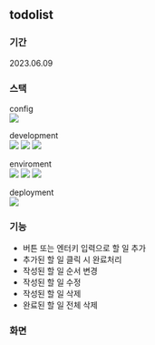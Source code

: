 ## todolist

### 기간

2023.06.09

### 스택

config  
<img src="https://img.shields.io/badge/npm-CB3837?style=flat&logo=npm&CB3837&logoColor=white"/></a>

development  
<img src="https://img.shields.io/badge/react-61DAFB?style=flat&logo=react&logoColor=white"/></a>
<img src="https://img.shields.io/badge/typescript-3178C6?style=flat&logo=typescript&logoColor=white"/></a>
<img src="https://img.shields.io/badge/styledcomponents-DB7093?style=flat&logo=styledcomponents&logoColor=white"/></a>

enviroment  
<img src="https://img.shields.io/badge/github-181717?style=flat&logo=github&logoColor=white"/></a>
<img src="https://img.shields.io/badge/git-F05032?style=flat&logo=git&logoColor=white"/></a>
<img src="https://img.shields.io/badge/visualstudiocode-007ACC?style=flat&logo=visualstudiocode&logoColor=white"/></a>

deployment  
<img src="https://img.shields.io/badge/netlify-00C7B7?style=flat&logo=netlify&logoColor=white"/></a>

### 기능

- 버튼 또는 엔터키 입력으로 할 일 추가
- 추가된 할 일 클릭 시 완료처리
- 작성된 할 일 순서 변경
- 작성된 할 일 수정
- 작성된 할 일 삭제
- 완료된 할 일 전체 삭제

### 화면
